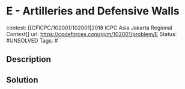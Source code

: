 # E - Artilleries and Defensive Walls

contest: [[CFICPC/102001/102001|2018 ICPC Asia Jakarta Regional Contest]]
url: https://codeforces.com/gym/102001/problem/E
Status: #UNSOLVED
Tags: #

## Description

## Solution

